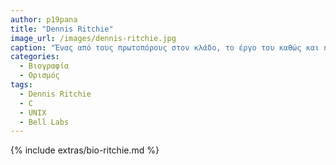 ```yaml
---
author: p19pana
title: "Dennis Ritchie"
image_url: /images/dennis-ritchie.jpg
caption: "Ένας από τους πρωτοπόρους στον κλάδο, το έργο του καθώς και η συνεισφορά του πάνω στις θεμελιώδεις καινοτομίες της πληροφορικής, καθιέρωσε τον 'dmr' ως τον πατέρα των συστημάτων unix."
categories:
  - Βιογραφία 
  - Ορισμός 
tags:
  - Dennis Ritchie
  - C
  - UNIX
  - Bell Labs
---
```


{% include extras/bio-ritchie.md %}

